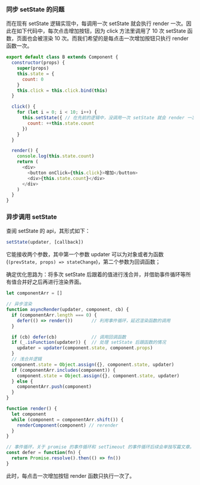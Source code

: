 
### 同步 setState 的问题

而在现有 setState 逻辑实现中，每调用一次 setState 就会执行 render 一次。因此在如下代码中，每次点击增加按钮，因为 click 方法里调用了 10 次 setState 函数，页面也会被渲染 10 次。而我们希望的是每点击一次增加按钮只执行 render 函数一次。

```js
export default class B extends Component {
  constructor(props) {
    super(props)
    this.state = {
      count: 0
    }
    this.click = this.click.bind(this)
  }

  click() {
    for (let i = 0; i < 10; i++) {
      this.setState({ // 在先前的逻辑中，没调用一次 setState 就会 render 一次
        count: ++this.state.count
      })
    }
  }

  render() {
    console.log(this.state.count)
    return (
      <div>
        <button onClick={this.click}>增加</button>
        <div>{this.state.count}</div>
      </div>
    )
  }
}
```

### 异步调用 setState

查阅 setState 的 api，其形式如下：

```js
setState(updater, [callback])
```

它能接收两个参数，其中第一个参数 updater 可以为对象或者为函数 (`(prevState, props) => stateChange`)，第二个参数为回调函数；

确定优化思路为：将多次 setState 后跟着的值进行浅合并，并借助事件循环等所有值合并好之后再进行渲染界面。

```js
let componentArr = []

// 异步渲染
function asyncRender(updater, component, cb) {
  if (componentArr.length === 0) {
    defer(() => render())       // 利用事件循环，延迟渲染函数的调用
  }

  if (cb) defer(cb)             // 调用回调函数
  if (_.isFunction(updater)) {  // 处理 setState 后跟函数的情况
    updater = updater(component.state, component.props)
  }
  // 浅合并逻辑
  component.state = Object.assign({}, component.state, updater)
  if (componentArr.includes(component)) {
    component.state = Object.assign({}, component.state, updater)
  } else {
    componentArr.push(component)
  }
}

function render() {
  let component
  while (component = componentArr.shift()) {
    renderComponent(component) // rerender
  }
}

// 事件循环，关于 promise 的事件循环和 setTimeout 的事件循环后续会单独写篇文章。
const defer = function(fn) {
  return Promise.resolve().then(() => fn())
}
```

此时，每点击一次增加按钮 render 函数只执行一次了。